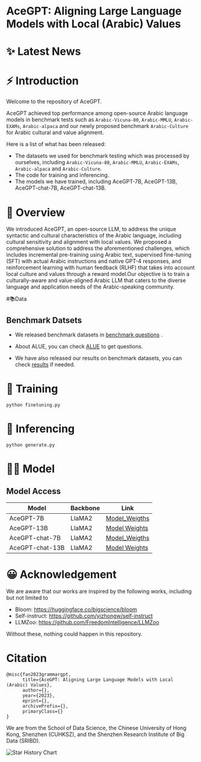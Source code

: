 # AceGPT:  Aligning Large Language Models with Local (Arabic) Values

# ✨ Latest News


# ⚡ Introduction

Welcome to the repository of AceGPT.

AceGPT achieved top performance among open-source Arabic language models in benchmark tests such as `Arabic-Vicuna-80`, `Arabic-MMLU`, `Arabic-EXAMs`, `Arabic-alpaca` and our newly proposed benchmark `Arabic-Culture` for Arabic cultural and value alignment.

Here is a list of what has been released:
* The datasets we used for benchmark testing which was processed by ourselves, including `Arabic-Vicuna-80`, `Arabic-MMLU`, `Arabic-EXAMs`, `Arabic-alpaca` and `Arabic-Culture`.
* The code for training and inferencing.
* The models we have trained, including AceGPT-7B, AceGPT-13B, AceGPT-chat-7B, AceGPT-chat-13B.

# 💭 Overview
We introduced AceGPT, an open-source LLM, to address the unique syntactic and cultural characteristics of the Arabic language, including cultural sensitivity and alignment with local values. We proposed a comprehensive solution to address the aforementioned challenges, which includes incremental pre-training using Arabic text, supervised fine-tuning (SFT) with actual Arabic instructions and native GPT-4 responses, and reinforcement learning with human feedback (RLHF) that takes into account local culture and values through a reward model.Our objective is to train a culturally-aware and value-aligned Arabic LLM that caters to the diverse language and application needs of the Arabic-speaking community.

#📚Data
## Benchmark Datsets
* We released benchmark datasets in [benchmark questions](https://github.com/FreedomIntelligence/AceGPT/tree/main/question) .  

  
* About ALUE, you can check [ALUE](https://www.alue.org/tasks) to get questions. 

 
* We have also released our results on benchmark datasets, you can check  [results](https://github.com/FreedomIntelligence/AceGPT/tree/main/eval_results) if needed.  

# 🚀 Training
```
python finetuning.py
```
# 🧐 Inferencing
```
python generate.py
```
# 👨‍⚕️ Model

## Model Access
| Model                | Backbone      | Link                                                                          |
|----------------------|---------------|-------------------------------------------------------------------------------|
| AceGPT-7B | LlaMA2 | [Model_Weigths](https://huggingface.co/FreedomIntelligence/AceGPT-7B) |
| AceGPT-13B     | LlaMA2  | [Model Weights](https://huggingface.co/FreedomIntelligence/AceGPT-13B)      |
| AceGPT-chat-7B | LlaMA2  | [Model_Weigths](https://huggingface.co/FreedomIntelligence/AceGPT-chat-7B) |
| AceGPT-chat-13B     | LlaMA2  | [Model Weights](https://huggingface.co/FreedomIntelligence/AceGPT-chat-13B)      |




# 😀 Acknowledgement

We are aware that our works are inspired by the following works, including but not limited to

- Bloom: https://huggingface.co/bigscience/bloom
- Self-instruct: https://github.com/yizhongw/self-instruct
- LLMZoo: https://github.com/FreedomIntelligence/LLMZoo
  
Without these, nothing could happen in this repository.


# Citation
```
@misc{fan2023grammargpt,
      title={AceGPT: Aligning Large Language Models with Local (Arabic) Values}, 
      author={},
      year={2023},
      eprint={},
      archivePrefix={},
      primaryClass={}
}
```
We are from the School of Data Science, the Chinese University of Hong Kong, Shenzhen (CUHKSZ), and the Shenzhen Research Institute of Big Data (SRIBD).


<picture>
  <source media="(prefers-color-scheme: dark)" srcset="https://api.star-history.com/svg?repos=FreedomIntelligence/GrammarGPT&type=Date&theme=dark" />
  <source media="(prefers-color-scheme: light)" srcset="https://api.star-history.com/svg?repos=FreedomIntelligence/GrammarGPT&type=Date" />
  <img alt="Star History Chart" src="" />
</picture>
